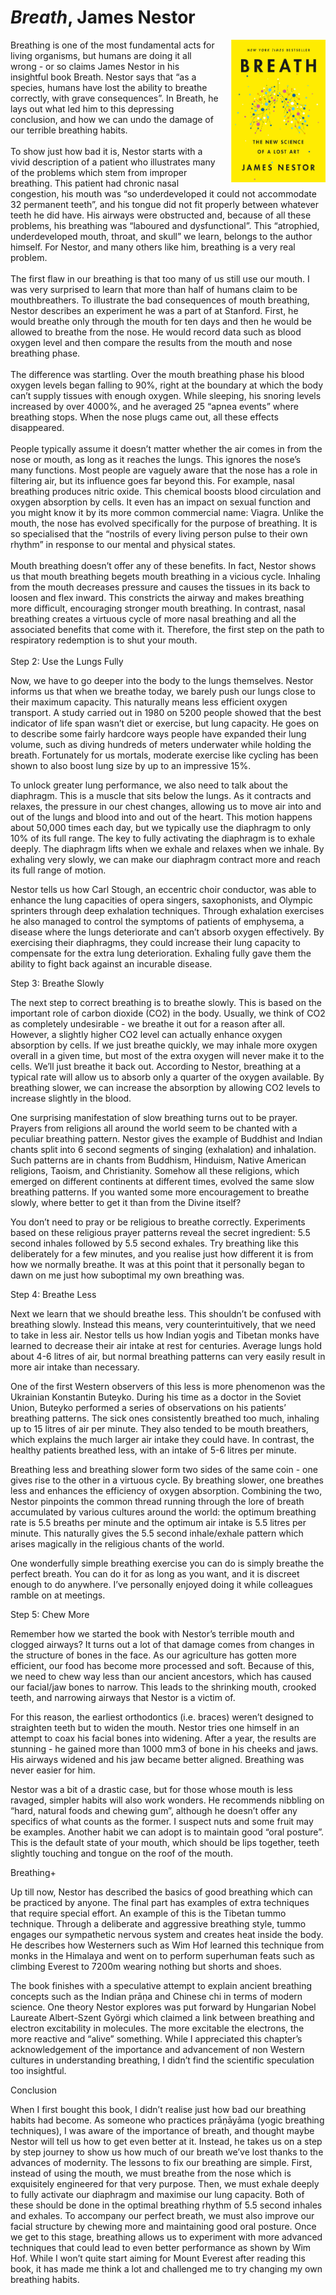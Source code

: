 # *Breath*, James Nestor
<img align="right" src="./breath_cover.jpeg" style="max-width:30%; padding-left: 20px;">

<!--**TL;DR**

1. Ever since the industrial revolution, humans have become very bad at breathing, which has had huge negative effects on our health.
2. The fundamental changes we need to make are simple: breathe from the nose, exhale deeply, breathe slowly, breathe less, and chew more. 
3. The “perfect” breath is 5.5 seconds of inhalation and exhalation with 5.5L of air intake. This breathing pattern is a feature of prayer chants in many religions of the world.

-->

<div class='straits'>
Breathing is one of the most fundamental acts for living organisms, but humans are doing it all wrong - or so claims James Nestor in his insightful book Breath. Nestor says that “as a species, humans have lost the ability to breathe correctly, with grave consequences”. In Breath, he lays out what led him to this depressing conclusion, and how we can undo the damage of our terrible breathing habits.
</div><br>

<div class='straits'>
To show just how bad it is, Nestor starts with a vivid description of a patient who illustrates many of the problems which stem from improper breathing. This patient had chronic nasal congestion, his mouth was “so underdeveloped it could not accommodate 32 permanent teeth”, and his tongue did not fit properly between whatever teeth he did have. His airways were obstructed and, because of all these problems, his breathing was “laboured and dysfunctional”. This “atrophied, underdeveloped mouth, throat, and skull” we learn, belongs to the author himself. For Nestor, and many others like him, breathing is a very real problem.
</div><br>


<div class='straits'>
The first flaw in our breathing is that too many of us still use our mouth. I was very surprised to learn that more than half of humans claim to be mouthbreathers. To illustrate the bad consequences of mouth breathing, Nestor describes an experiment he was a part of at Stanford. First, he would breathe only through the mouth for ten days and then he would be allowed to breathe from the nose. He would record data such as blood oxygen level and then compare the results from the mouth and nose breathing phase. 
</div><br>

<div class='straits'> 
The difference was startling. Over the mouth breathing phase his blood oxygen levels began falling to 90%, right at the boundary at which the body can’t supply tissues with enough oxygen. While sleeping, his snoring levels increased by over 4000%, and he averaged 25 “apnea events” where breathing stops. When the nose plugs came out, all these effects disappeared.
</div><br> 

<div class='straits'>
People typically assume it doesn’t matter whether the air comes in from the nose or mouth, as long as it reaches the lungs. This ignores the nose’s many functions. Most people are vaguely aware that the nose has a role in filtering air, but its influence goes far beyond this. For example, nasal breathing produces nitric oxide. This chemical boosts blood circulation and oxygen absorption by cells. It even has an impact on sexual function and you might know it by its more common commercial name: Viagra. Unlike the mouth, the nose has evolved specifically for the purpose of breathing. It is so specialised that the “nostrils of every living person pulse to their own rhythm” in response to our mental and physical states.
</div><br> 

<div class='straits'>
Mouth breathing doesn’t offer any of these benefits. In fact, Nestor shows us that mouth breathing begets mouth breathing in a vicious cycle. Inhaling from the mouth decreases pressure and causes the tissues in its back to loosen and flex inward. This constricts the airway and makes breathing more difficult, encouraging stronger mouth breathing. In contrast, nasal breathing creates a virtuous cycle of more nasal breathing and all the associated benefits that come with it. Therefore, the first step on the path to respiratory redemption is to shut your mouth. 
</div><br>
Step 2: Use the Lungs Fully 
 
Now, we have to go deeper into the body to the lungs themselves. Nestor informs us that when we breathe today, we barely push our lungs close to their maximum capacity. This naturally means less efficient oxygen transport. A study carried out in 1980 on 5200 people showed that the best indicator of life span wasn’t diet or exercise, but lung capacity. He goes on to describe some fairly hardcore ways people have expanded their lung volume, such as diving hundreds of meters underwater while holding the breath. Fortunately for us mortals, moderate exercise like cycling has been shown to also boost lung size by up to an impressive 15%.
 
To unlock greater lung performance, we also need to talk about the diaphragm. This is a muscle that sits below the lungs. As it contracts and relaxes, the pressure in our chest changes, allowing us to move air into and out of the lungs and blood into and out of the heart. This motion happens about 50,000 times each day, but we typically use the diaphragm to only 10% of its full range. The key to fully activating the diaphragm is to exhale deeply. The diaphragm lifts when we exhale and relaxes when we inhale. By exhaling very slowly, we can make our diaphragm contract more and reach its full range of motion. 
 
Nestor tells us how Carl Stough, an eccentric choir conductor, was able to enhance the lung capacities of opera singers, saxophonists, and Olympic sprinters through deep exhalation techniques. Through exhalation exercises he also managed to control the symptoms of patients of emphysema, a disease where the lungs deteriorate and can’t absorb oxygen effectively. By exercising their diaphragms, they could increase their lung capacity to compensate for the extra lung deterioration. Exhaling fully gave them the ability to fight back against an incurable disease. 
 
Step 3: Breathe Slowly
 
The next step to correct breathing is to breathe slowly. This is based on the important role of carbon dioxide (CO2) in the body. Usually, we think of CO2 as completely undesirable - we breathe it out for a reason after all. However, a slightly higher CO2 level can actually enhance oxygen absorption by cells. If we just breathe quickly, we may inhale more oxygen overall in a given time, but most of the extra oxygen will never make it to the cells. We’ll just breathe it back out. According to Nestor, breathing at a typical rate will allow us to absorb only a quarter of the oxygen available. By breathing slower, we can increase the absorption by allowing CO2 levels to increase slightly in the blood. 
 
One surprising manifestation of slow breathing turns out to be prayer. Prayers from religions all around the world seem to be chanted with a peculiar breathing pattern. Nestor gives the example of Buddhist and Indian chants split into 6 second segments of singing (exhalation) and inhalation. Such patterns are in chants from Buddhism, Hinduism, Native American religions, Taoism, and Christianity. Somehow all these religions, which emerged on different continents at different times, evolved the same slow breathing patterns. If you wanted some more encouragement to breathe slowly, where better to get it than from the Divine itself?
 
You don’t need to pray or be religious to breathe correctly. Experiments based on these religious prayer patterns reveal the secret ingredient: 5.5 second inhales followed by 5.5 second exhales. Try breathing like this deliberately for a few minutes, and you realise just how different it is from how we normally breathe. It was at this point that it personally began to dawn on me just how suboptimal my own breathing was. 
 
Step 4: Breathe Less
 
Next we learn that we should breathe less. This shouldn’t be confused with breathing slowly. Instead this means, very counterintuitively, that we need to take in less air. Nestor tells us how Indian yogis and Tibetan monks have learned to decrease their air intake at rest for centuries. Average lungs hold about 4-6 litres of air, but normal breathing patterns can very easily result in more air intake than necessary. 
 
One of the first Western observers of this less is more phenomenon was the Ukrainian Konstantin Buteyko. During his time as a doctor in the Soviet Union, Buteyko performed a series of observations on his patients’ breathing patterns. The sick ones consistently breathed too much, inhaling up to 15 litres of air per minute. They also tended to be mouth breathers, which explains the much larger air intake they could have. In contrast, the healthy patients breathed less, with an intake of 5-6 litres per minute.
 
Breathing less and breathing slower form two sides of the same coin - one gives rise to the other in a virtuous cycle. By breathing slower, one breathes less and enhances the efficiency of oxygen absorption. Combining the two, Nestor pinpoints the common thread running through the lore of breath accumulated by various cultures around the world: the optimum breathing rate is 5.5 breaths per minute and the optimum air intake is 5.5 litres per minute. This naturally gives the 5.5 second inhale/exhale pattern which arises magically in the religious chants of the world.
 
One wonderfully simple breathing exercise you can do is simply breathe the perfect breath. You can do it for as long as you want, and it is discreet enough to do anywhere. I’ve personally enjoyed doing it while colleagues ramble on at meetings.
 
Step 5: Chew More 
 
Remember how we started the book with Nestor’s terrible mouth and clogged airways? It turns out a lot of that damage comes from changes in the structure of bones in the face. As our agriculture has gotten more efficient, our food has become more processed and soft. Because of this, we need to chew way less than our ancient ancestors, which has caused our facial/jaw bones to narrow. This leads to the shrinking mouth, crooked teeth, and narrowing airways that Nestor is a victim of. 
 
For this reason, the earliest orthodontics (i.e. braces) weren’t designed to straighten teeth but to widen the mouth. Nestor tries one himself in an attempt to coax his facial bones into widening. After a year, the results are stunning - he gained more than 1000 mm3 of bone in his cheeks and jaws. His airways widened and his jaw became better aligned. Breathing was never easier for him.
 
Nestor was a bit of a drastic case, but for those whose mouth is less ravaged, simpler habits will also work wonders. He recommends nibbling on “hard, natural foods and chewing gum”, although he doesn’t offer any specifics of what counts as the former. I suspect nuts and some fruit may be examples. Another habit we can adopt is to maintain good “oral posture”. This is the default state of your mouth, which should be lips together, teeth slightly touching and tongue on the roof of the mouth. 
 
Breathing+ 
 
Up till now, Nestor has described the basics of good breathing which can be practiced by anyone. The final part has examples of extra techniques that require special effort. An example of this is the Tibetan tummo technique. Through a deliberate and aggressive breathing style, tummo engages our sympathetic nervous system and creates heat inside the body. He describes how Westerners such as Wim Hof learned this technique from monks in the Himalaya and went on to perform superhuman feats such as climbing Everest to 7200m wearing nothing but shorts and shoes. 
 
The book finishes with a speculative attempt to explain ancient breathing concepts such as the Indian prāṇa and Chinese chi in terms of modern science. One theory Nestor explores was put forward by Hungarian Nobel Laureate Albert-Szent Györgi which claimed a link between breathing and electron excitability in molecules. The more excitable the electrons, the more reactive and “alive” something. While I appreciated this chapter’s acknowledgement of the importance and advancement of non Western cultures in understanding breathing, I didn’t find the scientific speculation too insightful. 
 
Conclusion
 
When I first bought this book, I didn’t realise just how bad our breathing habits had become. As someone who practices prāṇāyāma (yogic breathing techniques), I was aware of the importance of breath, and thought maybe Nestor will tell us how to get even better at it. Instead, he takes us on a step by step journey to show us how much of our breath we’ve lost thanks to the advances of modernity. The lessons to fix our breathing are simple. First, instead of using the mouth, we must breathe from the nose which is exquisitely engineered for that very purpose. Then, we must exhale deeply to fully activate our diaphragm and maximise our lung capacity. Both of these should be done in the optimal breathing rhythm of 5.5 second inhales and exhales. To accompany our perfect breath, we must also improve our facial structure by chewing more and maintaining good oral posture. Once we get to this stage, breathing allows us to experiment with more advanced techniques that could lead to even better performance as shown by Wim Hof. While I won’t quite start aiming for Mount Everest after reading this book, it has made me think a lot and challenged me to try changing my own breathing habits.

